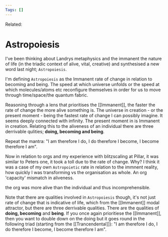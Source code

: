 ```yaml
---
Tags: []
---
```

Related: 
# Astropoiesis

 I've been thinking about Landrys metaphysics and the immanent the nature of life (in the triadic context of alive, vital, creative) and synthesised a new word last night; `Astropoiesis`. 
 
 I'm defining `Astropoiesis` as the Immanent rate of change in relation to becoming and being. The speed at which universe unfolds or the speed at which molecules/atoms etc reconfigure themselves in order for us to move through time/space/the quantum fabric. 
 
 Reasoning through a lens that prioritises the [[Immanent]], the faster the rate of change the more alive something is. The universe in creation - or the present moment - being the fastest rate of change I can possibly imagine. It seems deeply connected with infinity. The present moment in is Immanent in creation. Relating this to the aliveness of an individual there are three derrivable qulities; **doing, becoming and being**. 
 
 Repeat the mantra: "I am therefore I do, I do therefore I become, I become therefore I am".

Now in relation to orgs and my experience with blitzscaling at Pillar, it was similar to Peters one, it took a toll due to the rate of change. Why? I think it was a case of my own `Astropoietic` rate in relation to the immnent reality, how quickly I was transforming vs the organisation as whole. An org 'capacity' mismatch in aliveness. 

the org was more alive than the individual and thus incomprehensible. 

Note that there are qualities involved in `Astropoiesis` though, it's not just rate of change that is indicative of life, which from the [[Immanent]] modal attractor, but there are three derrivable qualities. There are the qualities of **doing, becoming** and **being**. If you once again prioritiese the [[Immanent]], then you want to double down on the doing but it goes round in the following triad (starting from the [[Trancendental]]): "I am therefore I do, I do therefore I become, I become therefore I am".





